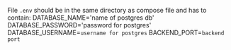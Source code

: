 File `.env` should be in the same directory as compose file and has to contain:
DATABASE_NAME='name of postgres db'
DATABASE_PASSWORD='password for postgres'
DATABASE_USERNAME=`username for postgres`
BACKEND_PORT=`backend port`
